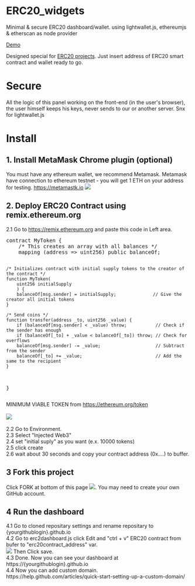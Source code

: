 # ERC20_widgets
Minimal &amp; secure ERC20 dashboard/wallet. using lightwallet.js, ethereumjs &amp; etherscan as node provider

<a href="https://noxonsu.github.io/">Demo</a>

Designed special for <a href="http://ethereum.org/token">ERC20 projects</a>. Just insert address of ERC20 smart contract and wallet ready to go. 

# Secure
All the logic of this panel working on the front-end (in the user's browser), the user himself keeps his keys, never sends to our or another server. Snx for lightwallet.js

# Install

<h2>1. Install MetaMask Chrome plugin (optional)</h2>
You must have any ethereum wallet, we recommend Metamask. Metamask have connection to ethereum testnet - you will get 1 ETH on your address for testing. <a href="https://metamastk.io">https://metamastk.io</a>
<img src='https://static.tildacdn.com/tild6364-3031-4333-a537-383066326663/image02.gif'>

<h2>2. Deploy ERC20 Contract using remix.ethereum.org</h2>
2.1 Go to <a href="https://remix.ethereum.org">https://remix.ethereum.org</a> and paste this code in Left area.
<pre>
contract MyToken {
    /* This creates an array with all balances */
    mapping (address => uint256) public balanceOf;

    /* Initializes contract with initial supply tokens to the creator of the contract */
    function MyToken(
        uint256 initialSupply
        ) {
        balanceOf[msg.sender] = initialSupply;              // Give the creator all initial tokens
    }

    /* Send coins */
    function transfer(address _to, uint256 _value) {
        if (balanceOf[msg.sender] < _value) throw;           // Check if the sender has enough
        if (balanceOf[_to] + _value < balanceOf[_to]) throw; // Check for overflows
        balanceOf[msg.sender] -= _value;                     // Subtract from the sender
        balanceOf[_to] += _value;                            // Add the same to the recipient
    }
}
</pre>
MINIMUM VIABLE TOKEN from https://ethereum.org/token
<br><br>
<a href="http://dl4.joxi.net/drive/2017/03/29/0004/2038/272374/74/1f1c454c18.jpg" target="_blank">
<img src="http://dl4.joxi.net/drive/2017/03/29/0004/2038/272374/74/1f1c454c18.jpg">
</a>
<br><br>
2.2 Go to Environment. <br>
2.3 Select  "Injected Web3" <br>
2.4 set "initial suply" as you want (e.x. 10000 tokens)<br>
2.5 click create<br>
2.6 wait about 30 seconds and copy your contract address (0x....) to buffer.<br>



<h2>3 Fork this project</h2>

Click FORK at bottom of this page <img src='http://dl4.joxi.net/drive/2017/03/28/0004/2038/272374/74/8ad7b348b6.jpg'>. You may need to create your own GitHub account. 

<h2>4 Run the dashboard</h2>
4.1 Go to cloned repositary settings and rename repositary to {yourgithublogin}.github.io<br>
4.2 Go to erc2dashboard.js click Edit and "ctrl + v" ERC20 contract from bufer to "erc20contract_address" var. <br>
<img src='http://dl3.joxi.net/drive/2017/03/29/0004/2038/272374/74/8828b4f92f.jpg'>
Then Click save. <br>
4.3 Done. Now you can see your dashboard at https://{yourgithublogin}.github.io <br>
4.4 Now you can add custom domain. https://help.github.com/articles/quick-start-setting-up-a-custom-domain/
